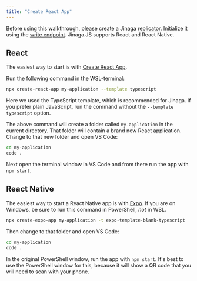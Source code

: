 ```yaml
---
title: "Create React App"
---
```


Before using this walkthrough, please create a Jinaga [replicator](../../replicator/).
Initialize it using the [write endpoint](../../replicator/write/).
Jinaga.JS supports React and React Native.

## React

The easiest way to start is with [Create React App](https://create-react-app.dev/).

Run the following command in the WSL-terminal:

```bash
npx create-react-app my-application --template typescript
```

Here we used the TypeScript template, which is recommended for Jinaga.
If you prefer plain JavaScript, run the command without the `--template typescript` option.

The above command will create a folder called `my-application` in the current directory.
That folder will contain a brand new React application.  Change to that new folder and open VS Code:

```bash
cd my-application
code .
```

Next open the terminal window in VS Code and from there run the app with `npm start`.

## React Native

The easiest way to start a React Native app is with [Expo](https://expo.io/).
If you are on Windows, be sure to run this command in PowerShell, *not* in WSL.

```bash
npx create-expo-app my-application -t expo-template-blank-typescript
```

Then change to that folder and open VS Code:

```bash
cd my-application
code .
```

In the original PowerShell window, run the app with `npm start`.
It's best to use the PowerShell window for this, because it will show a QR code that you will need to scan with your phone.